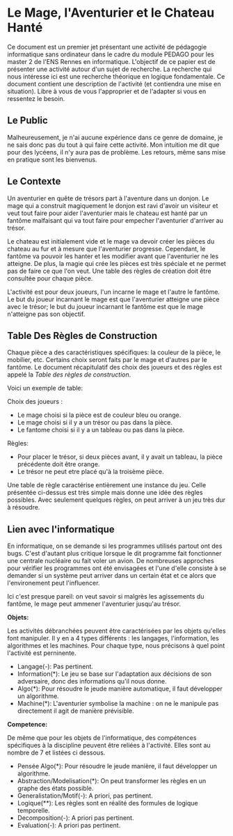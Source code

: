 Le Mage, l'Aventurier et le Chateau Hanté
=========================================


Ce document est un premier jet présentant une activité de pédagogie 
informatique sans ordinateur dans le cadre du module PEDAGO pour les master 2 
de l'ENS Rennes en informatique. L'objectif de ce papier est de présenter une 
activité autour d'un sujet de recherche. La recherche qui nous intéresse ici est
une recherche théorique en logique fondamentale. Ce document contient une 
description de l'activité (et contiendra une mise en situation). Libre à vous de
vous l'approprier et de l'adapter si vous en ressentez le besoin.

Le Public
---------

Malheureusement, je n'ai aucune expérience dans ce genre de domaine, je ne 
sais donc pas du tout à qui faire cette activité. Mon intuition me dit que 
pour des lycéens, il n'y aura pas de problème. Les retours, même sans mise 
en pratique sont les bienvenus.

Le Contexte
-----------

Un aventurier en quête de trésors part à l'aventure dans un donjon. Le mage 
qui a construit magiquement le donjon est ravi d'avoir un visiteur et veut 
tout faire pour aider l'aventurier mais le chateau est hanté par un fantôme 
malfaisant qui va tout faire pour empecher l'aventurier d'arriver au trésor.
	 
Le chateau est initialement vide et le mage va devoir créer les pièces du 
chateau au fur et à mesure que l'aventurier progresse. Cependant, le fantôme 
va pouvoir les hanter et les modifier avant que l'aventurier ne les atteigne. De 
plus, la magie qui crée les pièces est très spéciale et ne permet pas de faire 
ce que l'on veut. Une table des règles de création doit être consultée pour 
chaque pièce. 
	  
L'activité est pour deux joueurs, l'un incarne le mage et l'autre le fantôme. 
Le but du joueur incarnant le mage est que l'aventurier atteigne une pièce 
avec le trésor; le but du joueur incarnant le fantôme est que le mage 
n'atteigne pas son objectif.

Table Des Règles de Construction
--------------------------------

Chaque pièce a des caractéristiques spécifiques: la couleur de la pièce, le 
mobilier, etc. Certains choix seront faits par le mage et d'autres par le 
fantôme. Le document récapitulatif des choix des joueurs et des règles est 
appelé la *Table des règles de construction*.
  
Voici un exemple de table:

 	  
Choix des joueurs :

* Le mage choisi si la pièce est de couleur bleu ou orange. 
* Le mage choisi si il y a un trésor ou pas dans la pièce.
* Le fantome choisi si il y a un tableau ou pas dans la pièce.
    
Règles:

* Pour placer le trésor, si deux pièces avant, il y avait un tableau, la pièce précédente doit être orange.
* Le trésor ne peut etre placé qu'à la troisème pièce.

Une table de règle caractérise entièrement une instance du jeu. Celle présentée ci-dessus est très simple mais donne une idée des
règles possibles. Avec seulement quelques règles, on peut arriver à un jeu très dur à résoudre.


Lien avec l'informatique
------------------------
	
En informatique, on se demande si les programmes utilisés partout ont des bugs.
C'est d'autant plus critique lorsque le dit programme fait fonctionner une 
centrale nucléaire ou fait voler un avion. De nombreuses approches pour
vérifier les programmes ont été envisagées et l'une d'elle consiste à se 
demander si un système peut arriver dans un certain état et ce alors que 
l'environement peut l'influencer.

Ici c'est presque pareil: on veut savoir si malgrès les agissements du fantôme,
le mage peut ammener l'aventurier jusqu'au trésor.

**Objets:**

Les activités débranchées peuvent être caractérisées par les objets qu'elles
font manipuler. Il y en a 4 types différents : les langages, l'information, 
les algorithmes et les machines. Pour chaque type, nous précisons à quel point
l'activité est perninente.

* Langage(-): Pas pertinent.
* Information(\*): Le jeu se base sur l'adaptation aux décisions de son adversaire, donc des informations qu'il nous donne.
* Algo(\*): Pour résoudre le jeude manière automatique, il faut développer un algorithme.
* Machine(\*): L'aventurier symbolise la machine : on ne le manipule pas directement il agit de manière prévisible.


**Competence:**

De même que pour les objets de l'informatique, des compétences spécifiques 
à la discipline peuvent être reliées à l'activité. Elles sont au nombre de 
7 et listées ci dessous.

* Pensée Algo(\*): Pour résoudre le jeude manière, il faut développer un algorithme.
* Abstraction/Modelisation(\*): On peut transformer les règles en un graphe des états possible.
* Generalistation/Motif(-): A priori, pas pertinent.
* Logique(\*\*): Les règles sont en réalité des formules de logique temporelle.
* Decomposition(-): A priori pas pertinent.
* Evaluation(-): A priori pas pertinent.

